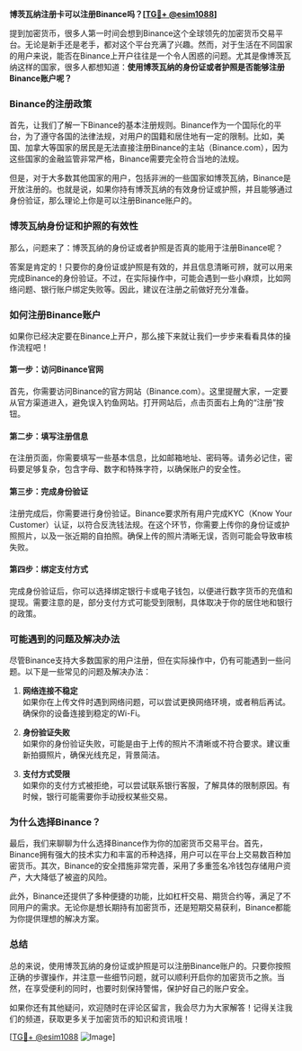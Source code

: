 **博茨瓦纳注册卡可以注册Binance吗？[[TG💪+ @esim1088](https://t.me/s/esim1088)]**

提到加密货币，很多人第一时间会想到Binance这个全球领先的加密货币交易平台。无论是新手还是老手，都对这个平台充满了兴趣。然而，对于生活在不同国家的用户来说，能否在Binance上开户往往是一个令人困惑的问题。尤其是像博茨瓦纳这样的国家，很多人都想知道：**使用博茨瓦纳的身份证或者护照是否能够注册Binance账户呢？**

### Binance的注册政策

首先，让我们了解一下Binance的基本注册规则。Binance作为一个国际化的平台，为了遵守各国的法律法规，对用户的国籍和居住地有一定的限制。比如，美国、加拿大等国家的居民是无法直接注册Binance的主站（Binance.com），因为这些国家的金融监管非常严格，Binance需要完全符合当地的法规。

但是，对于大多数其他国家的用户，包括非洲的一些国家如博茨瓦纳，Binance是开放注册的。也就是说，如果你持有博茨瓦纳的有效身份证或护照，并且能够通过身份验证，那么理论上你是可以注册Binance账户的。

### 博茨瓦纳身份证和护照的有效性

那么，问题来了：博茨瓦纳的身份证或者护照是否真的能用于注册Binance呢？

答案是肯定的！只要你的身份证或护照是有效的，并且信息清晰可辨，就可以用来完成Binance的身份验证。不过，在实际操作中，可能会遇到一些小麻烦，比如网络问题、银行账户绑定失败等。因此，建议在注册之前做好充分准备。

### 如何注册Binance账户

如果你已经决定要在Binance上开户，那么接下来就让我们一步步来看看具体的操作流程吧！

#### 第一步：访问Binance官网

首先，你需要访问Binance的官方网站（Binance.com）。这里提醒大家，一定要从官方渠道进入，避免误入钓鱼网站。打开网站后，点击页面右上角的“注册”按钮。

#### 第二步：填写注册信息

在注册页面，你需要填写一些基本信息，比如邮箱地址、密码等。请务必记住，密码要足够复杂，包含字母、数字和特殊字符，以确保账户的安全性。

#### 第三步：完成身份验证

注册完成后，你需要进行身份验证。Binance要求所有用户完成KYC（Know Your Customer）认证，以符合反洗钱法规。在这个环节，你需要上传你的身份证或护照照片，以及一张近期的自拍照。确保上传的照片清晰无误，否则可能会导致审核失败。

#### 第四步：绑定支付方式

完成身份验证后，你可以选择绑定银行卡或电子钱包，以便进行数字货币的充值和提现。需要注意的是，部分支付方式可能受到限制，具体取决于你的居住地和银行的政策。

### 可能遇到的问题及解决办法

尽管Binance支持大多数国家的用户注册，但在实际操作中，仍有可能遇到一些问题。以下是一些常见的问题及解决办法：

1. **网络连接不稳定**  
   如果你在上传文件时遇到网络问题，可以尝试更换网络环境，或者稍后再试。确保你的设备连接到稳定的Wi-Fi。

2. **身份验证失败**  
   如果你的身份验证失败，可能是由于上传的照片不清晰或不符合要求。建议重新拍摄照片，确保光线充足，背景简洁。

3. **支付方式受限**  
   如果你的支付方式被拒绝，可以尝试联系银行客服，了解具体的限制原因。有时候，银行可能需要你手动授权某些交易。

### 为什么选择Binance？

最后，我们来聊聊为什么选择Binance作为你的加密货币交易平台。首先，Binance拥有强大的技术实力和丰富的币种选择，用户可以在平台上交易数百种加密货币。其次，Binance的安全措施非常完善，采用了多重签名冷钱包存储用户资产，大大降低了被盗的风险。

此外，Binance还提供了多种便捷的功能，比如杠杆交易、期货合约等，满足了不同用户的需求。无论你是想长期持有加密货币，还是短期交易获利，Binance都能为你提供理想的解决方案。

### 总结

总的来说，使用博茨瓦纳的身份证或护照是可以注册Binance账户的。只要你按照正确的步骤操作，并注意一些细节问题，就可以顺利开启你的加密货币之旅。当然，在享受便利的同时，也要时刻保持警惕，保护好自己的账户安全。

如果你还有其他疑问，欢迎随时在评论区留言，我会尽力为大家解答！记得关注我们的频道，获取更多关于加密货币的知识和资讯哦！

[[TG💪+ @esim1088](https://t.me/s/esim1088) ![Image](https://i.postimg.cc/4NQfJmqS/Snipaste-2025-05-13-00-14-12.png)]